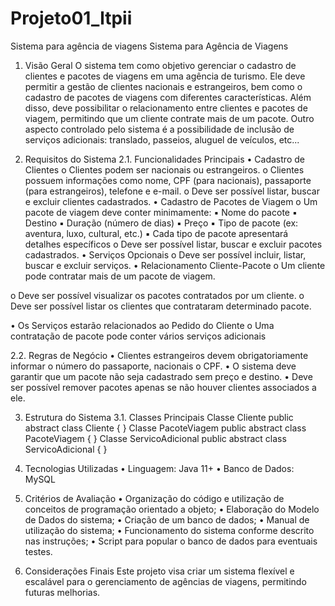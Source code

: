 # Projeto01_ltpii
Sistema para agência de viagens
Sistema para Agência de Viagens
1. Visão Geral
O sistema tem como objetivo gerenciar o cadastro de clientes e pacotes de viagens
em uma agência de turismo. Ele deve permitir a gestão de clientes nacionais e
estrangeiros, bem como o cadastro de pacotes de viagens com diferentes
características. Além disso, deve possibilitar o relacionamento entre clientes e
pacotes de viagem, permitindo que um cliente contrate mais de um pacote.
Outro aspecto controlado pelo sistema é a possibilidade de inclusão de serviços
adicionais: translado, passeios, aluguel de veículos, etc...

2. Requisitos do Sistema
2.1. Funcionalidades Principais
• Cadastro de Clientes
o Clientes podem ser nacionais ou estrangeiros.
o Clientes possuem informações como nome, CPF (para nacionais),
passaporte (para estrangeiros), telefone e e-mail.
o Deve ser possível listar, buscar e excluir clientes cadastrados.
• Cadastro de Pacotes de Viagem
o Um pacote de viagem deve conter minimamente:
▪ Nome do pacote
▪ Destino
▪ Duração (número de dias)
▪ Preço
▪ Tipo de pacote (ex: aventura, luxo, cultural, etc.)
▪ Cada tipo de pacote apresentará detalhes específicos
o Deve ser possível listar, buscar e excluir pacotes cadastrados.
• Serviços Opcionais
o Deve ser possível incluir, listar, buscar e excluir serviços.
• Relacionamento Cliente-Pacote
o Um cliente pode contratar mais de um pacote de viagem.

o Deve ser possível visualizar os pacotes contratados por um cliente.
o Deve ser possível listar os clientes que contrataram determinado
pacote.

• Os Serviços estarão relacionados ao Pedido do Cliente
o Uma contratação de pacote pode conter vários serviços adicionais

2.2. Regras de Negócio
• Clientes estrangeiros devem obrigatoriamente informar o número do
passaporte, nacionais o CPF.
• O sistema deve garantir que um pacote não seja cadastrado sem preço e
destino.
• Deve ser possível remover pacotes apenas se não houver clientes
associados a ele.

3. Estrutura do Sistema
3.1. Classes Principais
Classe Cliente
public abstract class Cliente {
}
Classe PacoteViagem
public abstract class PacoteViagem {
}
Classe ServicoAdicional
public abstract class ServicoAdicional {
}

4. Tecnologias Utilizadas
• Linguagem: Java 11+
• Banco de Dados: MySQL

5. Critérios de Avaliação
• Organização do código e utilização de conceitos de programação orientado
a objeto;
• Elaboração do Modelo de Dados do sistema;
• Criação de um banco de dados;
• Manual de utilização do sistema;
• Funcionamento do sistema conforme descrito nas instruções;
• Script para popular o banco de dados para eventuais testes.

6. Considerações Finais
Este projeto visa criar um sistema flexível e escalável para o gerenciamento de
agências de viagens, permitindo futuras melhorias.
